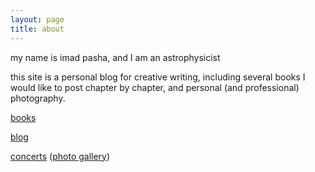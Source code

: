 ```yaml
---
layout: page
title: about
---
```


my name is imad pasha, and I am an astrophysicist

this site is a personal blog for creative writing, including several books I would like to post chapter by chapter, and personal (and professional) photography.

[books](books.html)

[blog](blog/)

[concerts](concerts.html) ([photo gallery](photogallery.html))
